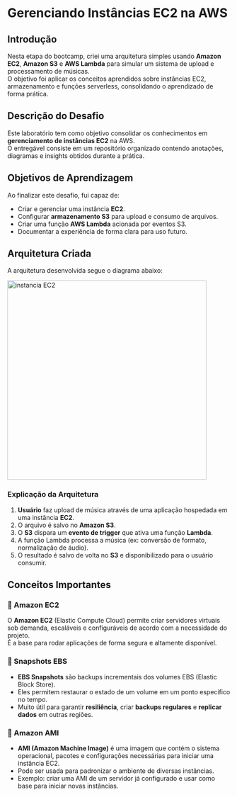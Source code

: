 #  Gerenciando Instâncias EC2 na AWS

##  Introdução
Nesta etapa do bootcamp, criei uma arquitetura simples usando **Amazon EC2**, **Amazon S3** e **AWS Lambda** para simular um sistema de upload e processamento de músicas.  
O objetivo foi aplicar os conceitos aprendidos sobre instâncias EC2, armazenamento e funções serverless, consolidando o aprendizado de forma prática.



## Descrição do Desafio
Este laboratório tem como objetivo consolidar os conhecimentos em **gerenciamento de instâncias EC2** na AWS.  
O entregável consiste em um repositório organizado contendo anotações, diagramas e insights obtidos durante a prática.



## Objetivos de Aprendizagem
Ao finalizar este desafio, fui capaz de:
- Criar e gerenciar uma instância **EC2**.
- Configurar **armazenamento S3** para upload e consumo de arquivos.
- Criar uma função **AWS Lambda** acionada por eventos S3.
- Documentar a experiência de forma clara para uso futuro.



##  Arquitetura Criada
A arquitetura desenvolvida segue o diagrama abaixo:

<img src=".img/diagrama arquitetura.jpeg" alt="instancia EC2" width="450"/>

###  Explicação da Arquitetura
1. **Usuário** faz upload de música através de uma aplicação hospedada em uma instância **EC2**.
2. O arquivo é salvo no **Amazon S3**.
3. O **S3** dispara um **evento de trigger** que ativa uma função **Lambda**.
4. A função Lambda processa a música (ex: conversão de formato, normalização de áudio).
5. O resultado é salvo de volta no **S3** e disponibilizado para o usuário consumir.



##  Conceitos Importantes

### 🔹 Amazon EC2
O **Amazon EC2** (Elastic Compute Cloud) permite criar servidores virtuais sob demanda, escaláveis e configuráveis de acordo com a necessidade do projeto.  
É a base para rodar aplicações de forma segura e altamente disponível.



### 🔹 Snapshots EBS
- **EBS Snapshots** são backups incrementais dos volumes EBS (Elastic Block Store).
- Eles permitem restaurar o estado de um volume em um ponto específico no tempo.
- Muito útil para garantir **resiliência**, criar **backups regulares** e **replicar dados** em outras regiões.



### 🔹 Amazon AMI
- **AMI (Amazon Machine Image)** é uma imagem que contém o sistema operacional, pacotes e configurações necessárias para iniciar uma instância EC2.
- Pode ser usada para padronizar o ambiente de diversas instâncias.
- Exemplo: criar uma AMI de um servidor já configurado e usar como base para iniciar novas instâncias.